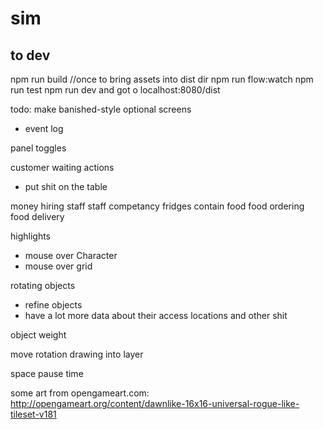 # sim

## to dev

npm run build //once to bring assets into dist dir
npm run flow:watch
npm run test
npm run dev
and got o localhost:8080/dist


todo:
make banished-style optional screens
 - event log

panel toggles

customer waiting actions
 - put shit on the table

 money
 hiring staff
staff competancy
fridges contain food
food ordering
food delivery

highlights
 - mouse over Character
 - mouse over grid

rotating objects
 - refine objects
  - have a lot more data about their access locations and other shit

object weight

move rotation drawing into layer


space pause time


some art from opengameart.com:
http://opengameart.org/content/dawnlike-16x16-universal-rogue-like-tileset-v181

